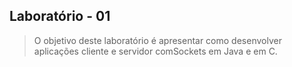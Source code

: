 ##  Laboratório - 01

> O objetivo deste laboratório é apresentar como desenvolver aplicações 
>cliente e servidor comSockets em Java e em C.